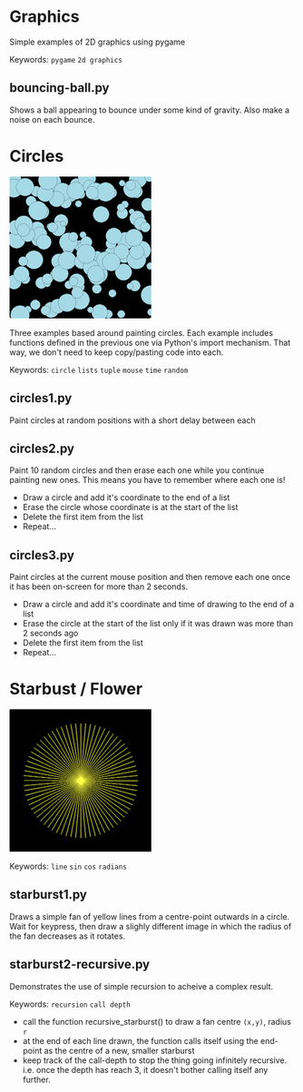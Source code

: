 # Graphics
Simple examples of 2D graphics using pygame

Keywords: `pygame` `2d graphics`

## bouncing-ball.py
Shows a ball appearing to bounce under some kind of gravity. Also make a noise on each bounce.

# Circles

![Fan Image](images/circles1.png)

Three examples based around painting circles. Each example includes functions defined in the previous one via Python's import mechanism. That way, we don't need to keep copy/pasting code into each.

Keywords: `circle` `lists` `tuple` `mouse` `time` `random`

## circles1.py
Paint circles at random positions with a short delay between each

## circles2.py
Paint 10 random circles and then erase each one while you continue painting new ones. 
This means you have to remember where each one is! 

- Draw a circle and add it's coordinate to the end of a list
- Erase the circle whose coordinate is at the start of the list
- Delete the first item from the list
- Repeat...

## circles3.py
Paint circles at the current mouse position and then remove each one once it has been on-screen for more than 2 seconds.

- Draw a circle and add it's coordinate and time of drawing to the end of a list
- Erase the circle at the start of the list only if it was drawn was more than 2 seconds ago
- Delete the first item from the list
- Repeat...

# Starbust / Flower

![Fan Image](images/fan1.png)

Keywords: `line` `sin` `cos` `radians`

## starburst1.py
Draws a simple fan of yellow lines from a centre-point outwards in a circle.
Wait for keypress, then draw a slighly different image in which the radius of the fan decreases as it rotates.

## starburst2-recursive.py

Demonstrates the use of simple recursion to acheive a complex result.

Keywords: `recursion` `call depth`

- call the function recursive_starburst() to draw a fan centre `(x,y)`, radius `r`
- at the end of each line drawn, the function calls itself using the end-point as the centre of a new, smaller starburst
- keep track of the call-depth to stop the thing going infinitely recursive. i.e. once the depth has reach 3, it doesn't bother calling itself any further.
